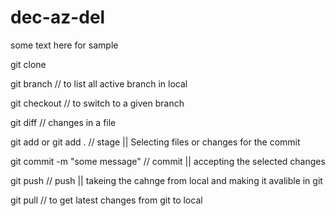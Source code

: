 # dec-az-del

some text here for sample 

git clone <repo url>

git branch // to list all active branch in local 

git checkout <branchName> // to switch to a given branch

git diff <filename> // changes in a file 

git add <filename> or git add . // stage || Selecting files or changes for the commit 

git commit -m "some message" // commit || accepting the selected changes 

git push // push || takeing the cahnge from local and making it avalible in git 

git pull // to get latest changes from git to local
